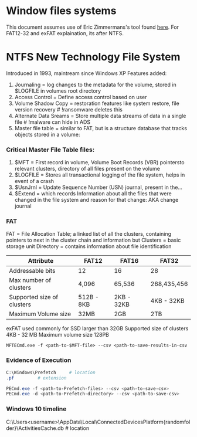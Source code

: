 # Window files systems
This document assumes use of Eric Zimmermans's tool found [here](https://ericzimmerman.github.io/#!index.md). For FAT12-32 and exFAT explaination, its after NTFS.

# NTFS New Technology File System

Introduced in 1993, maintream since Windows XP
Features added:  
1. Journaling = log changes to the metadata for the volume, stored in $LOGFILE in volumes root directory
1. Access Control	= Define access control based on user
1. Volume Shadow Copy = restoration features like system restore, file version recovery # !ransomware deletes this
1. Alternate Data Sreams = Store multiple data streams of data in a single file # !malware can hide in ADS
1. Master file table = similar to FAT, but is a structure database that tracks objects stored in a volume:

### Critical Master File Table files:	
1. $MFT =  First record in volume, Volume Boot Records (VBR) pointersto relevant clusters, directory of all files present on the volume  
1. $LOGFILE = Stores all transactional logging of the file system, helps in event of a crash  
1. $UsnJrnl = Update Sequence Number (USN) journal, present in the...
1. $Extend = which records Information about all the files that were changed in the file system and reason for that change: AKA change journal

### FAT
FAT = File Allocation Table; a linked list of all the clusters, containing pointers to next in the cluster chain and information but
Clusters = basic storage unit
Directory = contains information about file identification

Attribute | FAT12 | FAT16 | FAT32
--- | --- | --- | ---
Addressable bits | 12 | 16 | 28
Max number of clusters | 4,096 | 65,536 | 268,435,456
Supported size of clusters | 512B - 8KB | 2KB - 32KB | 4KB - 32KB
Maximum Volume size	 | 32MB | 2GB | 2TB

exFAT used commonly for SSD larger than 32GB
Supported size of clusters 	4KB - 32 MB	
Maximum volume size		128PB 

```batch
MFTECmd.exe -f <path-to-$MFT-file> --csv <path-to-save-results-in-csv
```

### Evidence of Execution
```powershell
C:\Windows\Prefetch 	# location
.pf			# extension

PECmd.exe -f <path-to-Prefetch-files> --csv <path-to-save-csv>
PECmd.exe -d <path-to-Prefetch-directory> --csv <path-to-save-csv>
```

### Windows 10 timeline
C:\Users\<username>\AppData\Local\ConnectedDevicesPlatform\{randomfolder}\ActivitiesCache.db # location
